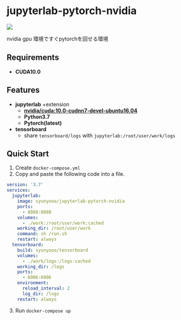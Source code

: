 # jupyterlab-pytorch-nvidia

<a href='https://hub.docker.com/r/syunyooo/jupyterlab-pytorch-nvidia'> ![](https://img.shields.io/docker/cloud/build/syunyooo/jupyterlab-pytorch-nvidia.svg?logo=docker&logoColor=white&style=for-the-badge)</a> 

nvidia gpu 環境ですぐpytorchを回せる環境

## Requirements

- **CUDA10.0**

## Features

- **jupyterlab** +extension
  - **[nvidia/cuda:10.0-cudnn7-devel-ubuntu16.04](https://hub.docker.com/r/nvidia/cuda)**
  - **Python3.7**
  - **Pytorch(latest)**
- **tensorboard**
    - share `tensorboard/logs`  with  `jupyterlab:/root/user/work/logs`

## Quick Start

1. Create `docker-compose.yml` 
2. Copy and paste the following code into a file.

```yaml
version: '3.7'
services:
  jupyterlab:
    image: syunyooo/jupyterlab-pytorch-nvidia
    ports:
      - 8888:8888
    volumes:
      - ./work:/root/user/work:cached
    working_dir: /root/user/work
    command: sh /run.sh
    restart: always
  tensorboard:
    build: syunyooo/tensorboard
    volumes:
      - ./work/logs:/logs:cached
    working_dir: /logs
    ports:
      - 6006:6006
    environment:
      reload_interval: 2
      log_dir: /logs
    restart: always
```

3. Run `docker-compose up`

